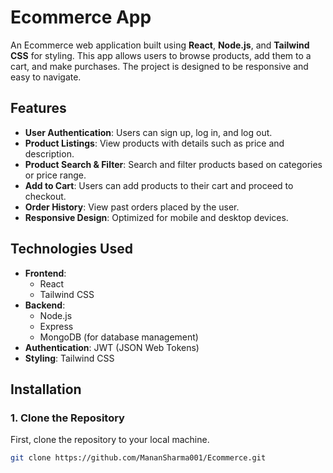 # Ecommerce App

An Ecommerce web application built using **React**, **Node.js**, and **Tailwind CSS** for styling. This app allows users to browse products, add them to a cart, and make purchases. The project is designed to be responsive and easy to navigate.

## Features

- **User Authentication**: Users can sign up, log in, and log out.
- **Product Listings**: View products with details such as price and description.
- **Product Search & Filter**: Search and filter products based on categories or price range.
- **Add to Cart**: Users can add products to their cart and proceed to checkout.
- **Order History**: View past orders placed by the user.
- **Responsive Design**: Optimized for mobile and desktop devices.

## Technologies Used

- **Frontend**: 
  - React
  - Tailwind CSS
- **Backend**: 
  - Node.js
  - Express
  - MongoDB (for database management)
- **Authentication**: JWT (JSON Web Tokens)
- **Styling**: Tailwind CSS

## Installation

### 1. Clone the Repository

First, clone the repository to your local machine.

```bash
git clone https://github.com/MananSharma001/Ecommerce.git
